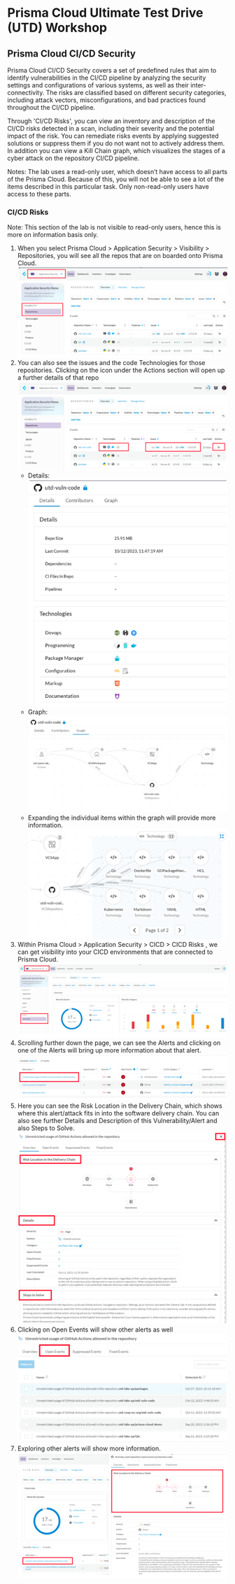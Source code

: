 # Prisma Cloud Ultimate Test Drive (UTD) Workshop
## Prisma Cloud CI/CD Security
Prisma Cloud CI/CD Security covers a set of predefined rules that aim to identify vulnerabilities in the CI/CD pipeline by analyzing the security settings and configurations of various systems, as well as their inter-connectivity. The risks are classified based on different security categories, including attack vectors, misconfigurations, and bad practices found throughout the CI/CD pipeline.

Through 'CI/CD Risks', you can view an inventory and description of the CI/CD risks detected in a scan, including their severity and the potential impact of the risk. You can remediate risks events by applying suggested solutions or suppress them if you do not want not to actively address them. In addition you can view a Kill Chain graph, which visualizes the stages of a cyber attack on the repository CI/CD pipeline.

Notes: The lab uses a read-only user, which doesn’t have access to all parts of the Prisma Cloud. Because of this, you will not be able to see a lot of the items described in this particular task. Only non-read-only users have access to these parts. 

### CI/CD Risks
Note: This section of the lab is not visible to read-only users, hence this is more on information basis only. 
1. When you select Prisma Cloud > Application Security > Visibility > Repositories, you will see all the repos that are on boarded onto Prisma Cloud.
![alt text](/resouces/pcs-screen-93.png)
2. You can also see the issues and the code Technologies for those repositories. Clicking on the icon under the Actions section will open up a further details of that repo
![alt text](/resouces/pcs-screen-94.png)
    * Details: 
    ![alt text](/resouces/pcs-screen-95.png)
    * Graph:
    ![alt text](/resouces/pcs-screen-96.png)
    * Expanding the individual items within the graph will provide more information.
    ![alt text](/resouces/pcs-screen-97.png)
3. Within Prisma Cloud > Application Security > CICD > CICD Risks , we can get visibility into your CICD environments that are connected to Prisma Cloud.
![alt text](/resouces/pcs-screen-98.png)
4. Scrolling further down the page, we can see the Alerts and clicking on one of the Alerts will bring up more information about that alert.
![alt text](/resouces/pcs-screen-99.png)
5. Here you can see the Risk Location in the Delivery Chain, which shows where this alert/attack fits in into the software delivery chain. You can also see further Details and Description of this Vulnerability/Alert and also Steps to Solve.
![alt text](/resouces/pcs-screen-100.png)
6. Clicking on Open Events will show other alerts as well
![alt text](/resouces/pcs-screen-101.png)
7. Exploring other alerts will show more information.
![alt text](/resouces/pcs-screen-102.png)